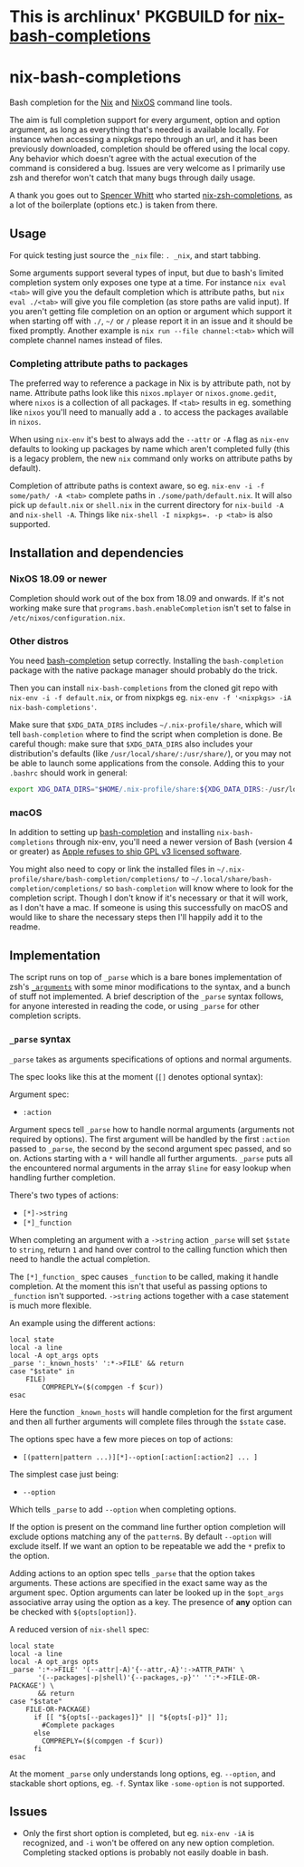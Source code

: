 # This is archlinux' PKGBUILD for [nix-bash-completions](https://github.com/hedning/nix-bash-completions)

# nix-bash-completions

Bash completion for the [Nix](https://nixos.org/nix/) and [NixOS](https://nixos.org/) command line tools.

The aim is full completion support for every argument, option and option argument, as long as everything that's needed is available locally. For instance when accessing a nixpkgs repo through an url, and it has been previously downloaded, completion should be offered using the local copy. Any behavior which doesn't agree with the actual execution of the command is considered a bug. Issues are very welcome as I primarily use zsh and therefor won't catch that many bugs through daily usage.

A thank you goes out to [Spencer Whitt](https://github.com/spwhitt) who started [nix-zsh-completions](https://github.com/spwhitt/nix-zsh-completions), as a lot of the boilerplate (options etc.) is taken from there.

## Usage

For quick testing just source the `_nix` file: `. _nix`, and start tabbing.

Some arguments support several types of input, but due to bash's limited completion system only exposes one type at a time. For instance `nix eval <tab>` will give you the default completion which is attribute paths, but `nix eval ./<tab>` will give you file completion (as store paths are valid input). If you aren't getting file completion on an option or argument which support it when starting off with `./`, `~/` or `/` please report it in an issue and it should be fixed promptly. Another example is `nix run --file channel:<tab>` which will complete channel names instead of files.

### Completing attribute paths to packages

The preferred way to reference a package in Nix is by attribute path, not by name. Attribute paths look like this `nixos.mplayer` or `nixos.gnome.gedit`, where `nixos` is a collection of all packages. If `<tab>` results in eg. something like `nixos` you'll need to manually add a `.` to access the packages available in `nixos`.

When using `nix-env` it's best to always add the `--attr` or `-A` flag as `nix-env` defaults to looking up packages by name which aren't completed fully (this is a legacy problem, the new `nix` command only works on attribute paths by default).

Completion of attribute paths is context aware, so eg. `nix-env -i -f some/path/ -A <tab>` complete paths in `./some/path/default.nix`. It will also pick up `default.nix` or `shell.nix` in the current directory for `nix-build -A` and `nix-shell -A`. Things like `nix-shell -I nixpkgs=. -p <tab>` is also supported.

## Installation and dependencies

### NixOS 18.09 or newer

Completion should work out of the box from 18.09 and onwards. If it's not working make sure that `programs.bash.enableCompletion` isn't set to false in `/etc/nixos/configuration.nix`.

### Other distros

You need [bash-completion](https://github.com/scop/bash-completion) setup correctly. Installing the `bash-completion` package with the native package manager should probably do the trick.

Then you can install `nix-bash-completions` from the cloned git repo with `nix-env -i -f default.nix`, or from nixpkgs eg. `nix-env -f '<nixpkgs> -iA nix-bash-completions'`.

Make sure that `$XDG_DATA_DIRS` includes `~/.nix-profile/share`, which will tell `bash-completion` where to find the script when completion is done. Be careful though: make sure that `$XDG_DATA_DIRS` also includes your distribution's defaults (like `/usr/local/share/:/usr/share/`), or you may not be able to launch some applications from the console. Adding this to your `.bashrc` should work in general:

```bash
export XDG_DATA_DIRS="$HOME/.nix-profile/share:${XDG_DATA_DIRS:-/usr/local/share:/usr/share}"
```

### macOS

In addition to setting up [bash-completion](https://github.com/scop/bash-completion) and installing `nix-bash-completions` through nix-env, you'll need a newer version of Bash (version 4 or greater) as [Apple refuses to ship GPL v3 licensed software](http://meta.ath0.com/2012/02/05/apples-great-gpl-purge/).

You might also need to copy or link the installed files in `~/.nix-profile/share/bash-completion/completions/` to `~/.local/share/bash-completion/completions/` so `bash-completion` will know where to look for the completion script. Though I don't know if it's necessary or that it will work, as I don't have a mac. If someone is using this successfully on macOS and would like to share the necessary steps then I'll happily add it to the readme.

## Implementation

The script runs on top of `_parse` which is a bare bones implementation of zsh's [`_arguments`](http://zsh.sourceforge.net/Doc/Release/Completion-System.html#index-_005farguments) with some minor modifications to the syntax, and a bunch of stuff not implemented. A brief description of the `_parse` syntax follows, for anyone interested in reading the code, or using `_parse` for other completion scripts.

### `_parse` syntax

`_parse` takes as arguments specifications of options and normal arguments.

The spec looks like this at the moment (`[]` denotes optional syntax):

Argument spec:

- `:action`

Argument specs tell `_parse` how to handle normal arguments (arguments not required by options). The first argument will be handled by the first `:action` passed to `_parse`, the second by the second argument spec passed, and so on. Actions starting with a `*` will handle all further arguments. `_parse` puts all the encountered normal arguments in the array `$line` for easy lookup when handling further completion.

There's two types of actions:

- `[*]->string`
- `[*]_function`

When completing an argument with a `->string` action `_parse` will set `$state` to `string`, return `1` and hand over control to the calling function which then need to handle the actual completion.

The `[*]_function_` spec causes `_function` to be called, making it handle completion. At the moment this isn't that useful as passing options to `_function` isn't supported. `->string` actions together with a case statement is much more flexible.

An example using the different actions:

```shell
local state
local -a line
local -A opt_args opts
_parse ':_known_hosts' ':*->FILE' && return
case "$state" in
    FILE)
        COMPREPLY=($(compgen -f $cur))
esac
```

Here the function `_known_hosts` will handle completion for the first argument and then all further arguments will complete files through the `$state` case.

The options spec have a few more pieces on top of actions:

- `[(pattern|pattern ...)][*]--option[:action[:action2] ... ]`

The simplest case just being:

- `--option`

Which tells `_parse` to add `--option` when completing options.

If the option is present on the command line further option completion will exclude options matching any of the `pattern`s. By default `--option` will exclude itself. If we want an option to be repeatable we add the `*` prefix to the option.

Adding actions to an option spec tells `_parse` that the option takes arguments. These actions are specified in the exact same way as the argument spec. Option arguments can later be looked up in the `$opt_args` associative array using the option as a key. The presence of **any** option can be checked with `${opts[option]}`.

A reduced version of `nix-shell` spec:

```shell
local state
local -a line
local -A opt_args opts
_parse ':*->FILE' '(--attr|-A)'{--attr,-A}':->ATTR_PATH' \
       '(--packages|-p|shell)'{--packages,-p}'' '':*->FILE-OR-PACKAGE') \
       && return
case "$state"
    FILE-OR-PACKAGE)
      if [[ "${opts[--packages]}" || "${opts[-p]}" ]];
        #Complete packages
      else
        COMPREPLY=($(compgen -f $cur))
      fi
esac
```

At the moment `_parse` only understands long options, eg. `--option`, and stackable short options, eg. `-f`. Syntax like `-some-option` is not supported.

## Issues

- Only the first short option is completed, but eg. `nix-env -iA` is recognized, and `-i` won't be offered on any new option completion. Completing stacked options is probably not easily doable in bash.
